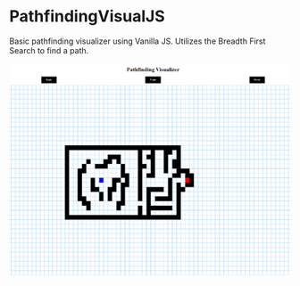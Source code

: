 # PathfindingVisualJS
Basic pathfinding visualizer using Vanilla JS. Utilizes the Breadth First Search to find a path.

![Pathfinder Demo](demo.gif)
